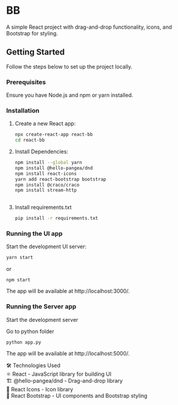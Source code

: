 # BB

A simple React project with drag-and-drop functionality, icons, and Bootstrap for styling.

## Getting Started

Follow the steps below to set up the project locally.

### Prerequisites

Ensure you have Node.js and npm or yarn installed.

### Installation

1. Create a new React app:
   ```sh
   npx create-react-app react-bb
   cd react-bb
   
2. Install Dependencies:
   ```sh
   npm install --global yarn
   npm install @hello-pangea/dnd
   npm install react-icons
   yarn add react-bootstrap bootstrap
   npm install @craco/craco
   npm install stream-http
  
3. Install requirements.txt
   ```sh
   pip install -r requirements.txt

### Running the UI app

Start the development UI server:
   ~~~sh
   yarn start
   ~~~
or 
   ~~~
   npm start
   ~~~
The app will be available at http://localhost:3000/.

### Running the Server app
Start the development server

Go to python folder
   ~~~sh
   python app.py
   ~~~
The app will be available at http://localhost:5000/.


🛠 Technologies Used  
⚛ React - JavaScript library for building UI  
🏗 @hello-pangea/dnd - Drag-and-drop library  
🎨 React Icons - Icon library  
💄 React Bootstrap - UI components and Bootstrap styling  
